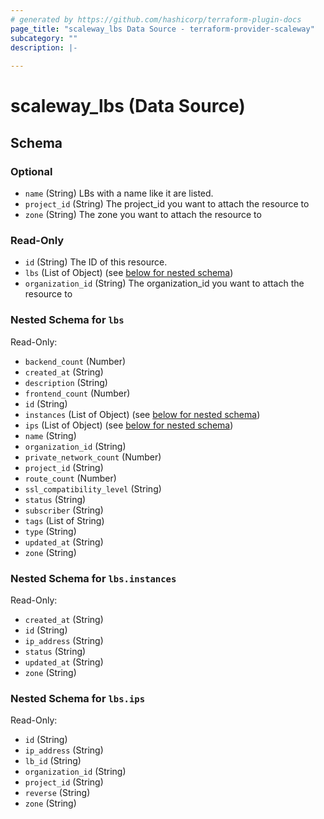 ```yaml
---
# generated by https://github.com/hashicorp/terraform-plugin-docs
page_title: "scaleway_lbs Data Source - terraform-provider-scaleway"
subcategory: ""
description: |-
  
---
```


# scaleway_lbs (Data Source)





<!-- schema generated by tfplugindocs -->
## Schema

### Optional

- `name` (String) LBs with a name like it are listed.
- `project_id` (String) The project_id you want to attach the resource to
- `zone` (String) The zone you want to attach the resource to

### Read-Only

- `id` (String) The ID of this resource.
- `lbs` (List of Object) (see [below for nested schema](#nestedatt--lbs))
- `organization_id` (String) The organization_id you want to attach the resource to

<a id="nestedatt--lbs"></a>
### Nested Schema for `lbs`

Read-Only:

- `backend_count` (Number)
- `created_at` (String)
- `description` (String)
- `frontend_count` (Number)
- `id` (String)
- `instances` (List of Object) (see [below for nested schema](#nestedobjatt--lbs--instances))
- `ips` (List of Object) (see [below for nested schema](#nestedobjatt--lbs--ips))
- `name` (String)
- `organization_id` (String)
- `private_network_count` (Number)
- `project_id` (String)
- `route_count` (Number)
- `ssl_compatibility_level` (String)
- `status` (String)
- `subscriber` (String)
- `tags` (List of String)
- `type` (String)
- `updated_at` (String)
- `zone` (String)

<a id="nestedobjatt--lbs--instances"></a>
### Nested Schema for `lbs.instances`

Read-Only:

- `created_at` (String)
- `id` (String)
- `ip_address` (String)
- `status` (String)
- `updated_at` (String)
- `zone` (String)


<a id="nestedobjatt--lbs--ips"></a>
### Nested Schema for `lbs.ips`

Read-Only:

- `id` (String)
- `ip_address` (String)
- `lb_id` (String)
- `organization_id` (String)
- `project_id` (String)
- `reverse` (String)
- `zone` (String)
